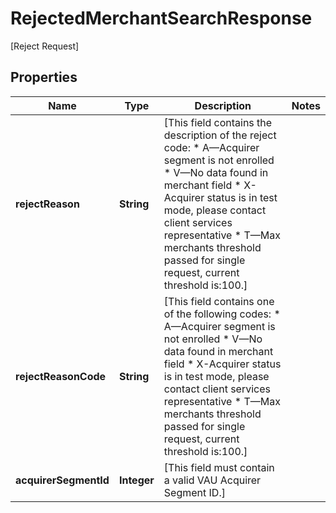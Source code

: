 

# RejectedMerchantSearchResponse

[Reject Request]

## Properties

| Name | Type | Description | Notes |
|------------ | ------------- | ------------- | -------------|
|**rejectReason** | **String** | [This field contains the description of the reject code: * A—Acquirer segment is not enrolled * V—No data found in merchant field * X-Acquirer status is in test mode, please contact client services representative * T—Max merchants threshold passed for single request, current threshold is:100.]  |  |
|**rejectReasonCode** | **String** | [This field contains one of the following codes: * A—Acquirer segment is not enrolled * V—No data found in merchant field * X-Acquirer status is in test mode, please contact client services representative * T—Max merchants threshold passed for single request, current threshold is:100.]  |  |
|**acquirerSegmentId** | **Integer** | [This field  must contain a valid VAU Acquirer Segment ID.] |  |



